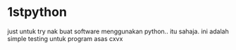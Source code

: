 # 1stpython

just untuk try nak buat software menggunakan python.. itu sahaja. ini adalah simple testing untuk 
program asas
cxvx